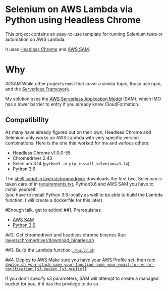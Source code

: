 # Selenium on AWS Lambda via Python using Headless Chrome
This project contains an easy-to-use template for running Selenium tests or automation on AWS Lambda.

It uses [Headless Chrome](https://github.com/adieuadieu/serverless-chrome) 
and [AWS SAM](https://aws.amazon.com/serverless/sam/).

# Why
##SAM
While other projects exist that cover a similar topic, those use npm, 
and the [Serverless Framework](https://www.serverless.com/).

My solution uses the [AWS Serverless Application Model](https://aws.amazon.com/serverless/sam/) (SAM),
which IMO has a lower barrier to entry if you already know CloudFormation.

## Compatibility
As many have already figured out on their own, Headless Chrome and Selenium only works on AWS Lambda
with very specific version combinations. Here is the one that worked for me and various others:
- Headless Chrome v1.0.0-55
- Chromedriver 2.43
- Selenium 3.14 (`python3 -m pip install selenium==3.14`)
- Python 3.6

The [shell script in layers/chromedriver](layers/chromedriver/download_binaries.sh) downloads the first two, 
Selenium is taken care of in [requirements.txt](lambda/requirements.txt), 
Python3.6 and AWS SAM you have to install yourself.   
(you have to install Python 3.6 locally as well to be able to build the Lambda function;
I will create a dockerfile for this later)

#Enough talk, get to action!
##1. Prerequisites
- [AWS SAM](https://aws.amazon.com/serverless/sam/#Install_SAM_CLI)
- [Python 3.6](https://www.python.org/downloads/release/python-3615/)

##2. Get chromedriver and headless chrome binaries
Run [layers/chromedriver/download_binaries.sh](layers/chromedriver/download_binaries.sh)

##3. Build the Lambda function
[`./build.sh`](build.sh)

##4. Deploy to AWS
Make sure you have your AWS Profile set, then run:  
[`deploy.sh your-stack-name your-function-name your-email-for-error-notification [s3-bucket [s3-prefix]]`](deploy.sh)

If you don't specify s3 parameters, SAM will attempt to create a managed bucket for you, 
if it has the privilege to do so.